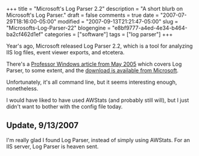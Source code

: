 +++
title = "Microsoft's Log Parser 2.2"
description = "A short blurb on Microsoft's Log Parser."
draft = false
comments = true
date = "2007-07-29T18:16:00-05:00"
modified = "2007-09-13T21:21:47-05:00"
slug = "Microsofts-Log-Parser-22"
blogengine = "e8bf9777-a4ed-4e34-b464-ba2cf462d1ef"
categories = ["software"]
tags = ["log parser"]
+++

Year's ago, Microsoft released Log Parser 2.2, which is a tool for analyzing IIS log files, event viewer exports, and etcetera.

There's a [Professor Windows article from May 2005](https://technet.microsoft.com/en-us/library/bb878032.aspx) which covers Log Parser, to some extent, and the [download is available from Microsoft](https://technet.microsoft.com/en-us/scriptcenter/dd919274.aspx).

Unfortunately, it's all command line, but it seems interesting enough, nonetheless.

I would have liked to have used AWStats (and probably still will), but I just didn't want to bother with the config file today.

## Update, 9/13/2007

I'm really glad I found Log Parser, instead of simply using AWStats. For an IIS server, Log Parser is heaven sent.
